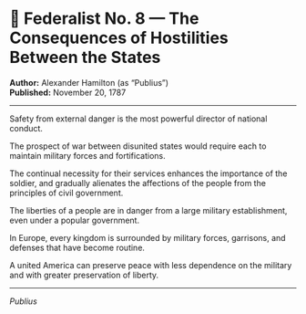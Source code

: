 # 📜 Federalist No. 8 — The Consequences of Hostilities Between the States

**Author:** Alexander Hamilton (as “Publius”)  
**Published:** November 20, 1787

---

Safety from external danger is the most powerful director of national conduct.

The prospect of war between disunited states would require each to maintain military forces and fortifications.

The continual necessity for their services enhances the importance of the soldier, and gradually alienates the affections of the people from the principles of civil government.

The liberties of a people are in danger from a large military establishment, even under a popular government.

In Europe, every kingdom is surrounded by military forces, garrisons, and defenses that have become routine.

A united America can preserve peace with less dependence on the military and with greater preservation of liberty.

---

*Publius*
